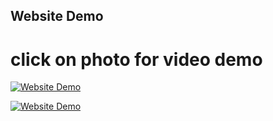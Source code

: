 ## Website Demo

# click on photo for video demo
[![Website Demo](https://img.youtube.com/vi/LjqKYzpPUrE/0.jpg)](https://www.youtube.com/watch?v=LjqKYzpPUrE)

[![Website Demo](https://img.youtube.com/vi/ZiaR7wNzatA/0.jpg)](https://www.youtube.com/watch?v=ZiaR7wNzatA)


